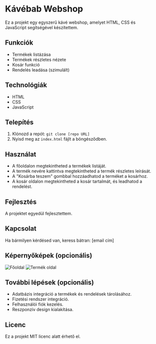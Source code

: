 # Kávébab Webshop

Ez a projekt egy egyszerű kávé webshop, amelyet HTML, CSS és JavaScript segítségével készítettem.

## Funkciók

* Termékek listázása
* Termékek részletes nézete
* Kosár funkció
* Rendelés leadása (szimulált)

## Technológiák

* HTML
* CSS
* JavaScript

## Telepítés

1.  Klónozd a repót: `git clone [repo URL]`
2.  Nyisd meg az `index.html` fájlt a böngésződben.

## Használat

* A főoldalon megtekintheted a termékek listáját.
* A termék nevére kattintva megtekintheted a termék részletes leírását.
* A "Kosárba teszem" gombbal hozzáadhatod a terméket a kosárhoz.
* A kosár oldalon megtekintheted a kosár tartalmát, és leadhatod a rendelést.

## Fejlesztés

A projektet egyedül fejlesztettem.

## Kapcsolat

Ha bármilyen kérdésed van, keress bátran: [email cím]

## Képernyőképek (opcionális)

![Főoldal](kepernyokep_fooldal.png)
![Termék oldal](kepernyokep_termekoldal.png)

## További lépések (opcionális)

* Adatbázis integráció a termékek és rendelések tárolásához.
* Fizetési rendszer integráció.
* Felhasználói fiók kezelés.
* Reszponzív design kialakítása.

## Licenc

Ez a projekt MIT licenc alatt érhető el.
